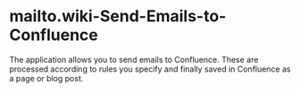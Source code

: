 # mailto.wiki-Send-Emails-to-Confluence
The application allows you to send emails to Confluence. These are processed according to rules you specify and finally saved in Confluence as a page or blog post.
